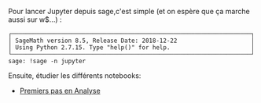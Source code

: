 Pour lancer Jupyter depuis sage,c'est simple (et on espère que ça marche aussi sur w$...) :

```shell
┌────────────────────────────────────────────────────────────────────┐
│ SageMath version 8.5, Release Date: 2018-12-22                     │
│ Using Python 2.7.15. Type "help()" for help.                       │
└────────────────────────────────────────────────────────────────────┘
sage: !sage -n jupyter
```
Ensuite, étudier les différents notebooks:
* [Premiers pas en Analyse](https://github.com/Informathix/UCO_L2/blob/master/Sage/TP_Sage_Analyse.ipynb)
